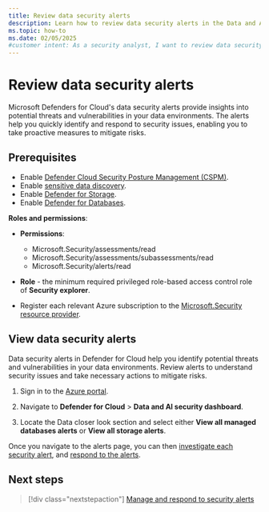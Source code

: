 ```yaml
---
title: Review data security alerts
description: Learn how to review data security alerts in the Data and AI security dashboard in Microsoft Defender for Cloud.
ms.topic: how-to
ms.date: 02/05/2025
#customer intent: As a security analyst, I want to review data security alerts so that I can identify and mitigate potential threats in my environments.
---
```


# Review data security alerts

Microsoft Defenders for Cloud's data security alerts provide insights into potential threats and vulnerabilities in your data environments. The alerts help you quickly identify and respond to security issues, enabling you to take proactive measures to mitigate risks.

## Prerequisites

- Enable [Defender Cloud Security Posture Management (CSPM)](tutorial-enable-cspm-plan.md).
- Enable [sensitive data discovery](tutorial-enable-cspm-plan.md#enable-the-components-of-the-defender-cspm-plan).
- Enable [Defender for Storage](tutorial-enable-storage-plan.md).
- Enable [Defender for Databases](tutorial-enable-databases-plan.md).

**Roles and permissions**: 

- **Permissions**:

    - Microsoft.Security/assessments/read
    - Microsoft.Security/assessments/subassessments/read
    - Microsoft.Security/alerts/read

- **Role** - the minimum required privileged role-based access control role of **Security explorer**.

- Register each relevant Azure subscription to the [Microsoft.Security resource provider](/azure/azure-resource-manager/management/resource-providers-and-types#register-resource-provider).

## View data security alerts

Data security alerts in Defender for Cloud help you identify potential threats and vulnerabilities in your data environments. Review alerts to understand security issues and take necessary actions to mitigate risks.

1. Sign in to the [Azure portal](https://portal.azure.com/).

1. Navigate to **Defender for Cloud** > **Data and AI security dashboard**.

1. Locate the Data closer look section and select either **View all managed databases alerts** or **View all storage alerts**.  

Once you navigate to the alerts page, you can then [investigate each security alert](managing-and-responding-alerts.yml#investigate-a-security-alert), and [respond to the alerts](managing-and-responding-alerts.yml#respond-to-a-security-alert).

## Next steps

> [!div class="nextstepaction"]
> [Manage and respond to security alerts](managing-and-responding-alerts.yml)
